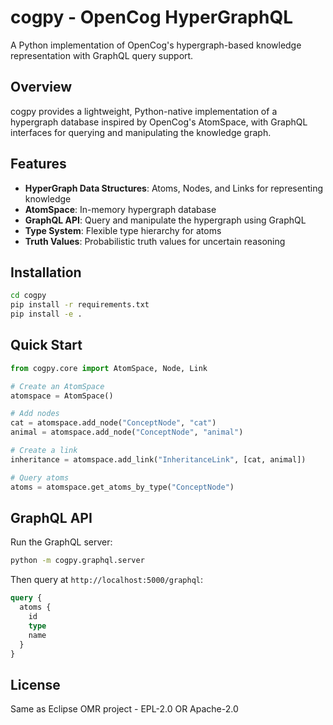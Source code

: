 # cogpy - OpenCog HyperGraphQL

A Python implementation of OpenCog's hypergraph-based knowledge representation with GraphQL query support.

## Overview

cogpy provides a lightweight, Python-native implementation of a hypergraph database inspired by OpenCog's AtomSpace, with GraphQL interfaces for querying and manipulating the knowledge graph.

## Features

- **HyperGraph Data Structures**: Atoms, Nodes, and Links for representing knowledge
- **AtomSpace**: In-memory hypergraph database
- **GraphQL API**: Query and manipulate the hypergraph using GraphQL
- **Type System**: Flexible type hierarchy for atoms
- **Truth Values**: Probabilistic truth values for uncertain reasoning

## Installation

```bash
cd cogpy
pip install -r requirements.txt
pip install -e .
```

## Quick Start

```python
from cogpy.core import AtomSpace, Node, Link

# Create an AtomSpace
atomspace = AtomSpace()

# Add nodes
cat = atomspace.add_node("ConceptNode", "cat")
animal = atomspace.add_node("ConceptNode", "animal")

# Create a link
inheritance = atomspace.add_link("InheritanceLink", [cat, animal])

# Query atoms
atoms = atomspace.get_atoms_by_type("ConceptNode")
```

## GraphQL API

Run the GraphQL server:

```bash
python -m cogpy.graphql.server
```

Then query at `http://localhost:5000/graphql`:

```graphql
query {
  atoms {
    id
    type
    name
  }
}
```

## License

Same as Eclipse OMR project - EPL-2.0 OR Apache-2.0
